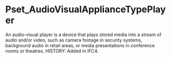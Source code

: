 # Pset_AudioVisualApplianceTypePlayer

An audio-visual player is a device that plays stored media into a stream of audio and/or video, such as camera footage in security systems, background audio in retail areas, or media presentations in conference rooms or theatres.<!-- end of definition --> HISTORY: Added in IFC4.
